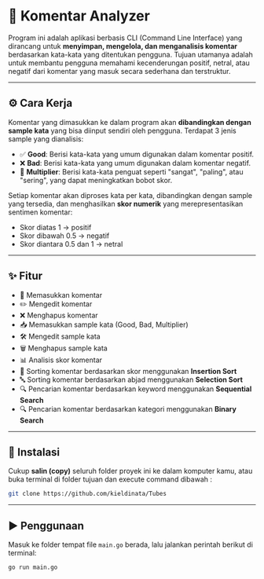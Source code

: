 # 💬 Komentar Analyzer

Program ini adalah aplikasi berbasis CLI (Command Line Interface) yang dirancang untuk **menyimpan, mengelola, dan menganalisis komentar** berdasarkan kata-kata yang ditentukan pengguna. Tujuan utamanya adalah untuk membantu pengguna memahami kecenderungan positif, netral, atau negatif dari komentar yang masuk secara sederhana dan terstruktur.

---

## ⚙️ Cara Kerja

Komentar yang dimasukkan ke dalam program akan **dibandingkan dengan sample kata** yang bisa diinput sendiri oleh pengguna. Terdapat 3 jenis sample yang dianalisis:

- ✅ **Good**: Berisi kata-kata yang umum digunakan dalam komentar positif.
- ❌ **Bad**: Berisi kata-kata yang umum digunakan dalam komentar negatif.
- 🔁 **Multiplier**: Berisi kata-kata penguat seperti "sangat", "paling", atau "sering", yang dapat meningkatkan bobot skor.

Setiap komentar akan diproses kata per kata, dibandingkan dengan sample yang tersedia, dan menghasilkan **skor numerik** yang merepresentasikan sentimen komentar:
- Skor diatas 1 → positif
- Skor dibawah 0.5 → negatif
- Skor diantara 0.5 dan 1 → netral

---

## ✨ Fitur

- 📝 Memasukkan komentar
- ✏️ Mengedit komentar
- ❌ Menghapus komentar
- 📥 Memasukkan sample kata (Good, Bad, Multiplier)
- 🛠️ Mengedit sample kata
- 🗑️ Menghapus sample kata
- 📊 Analisis skor komentar
- 🔢 Sorting komentar berdasarkan skor menggunakan **Insertion Sort**
- 🔤 Sorting komentar berdasarkan abjad menggunakan **Selection Sort**
- 🔍 Pencarian komentar berdasarkan keyword menggunakan **Sequential Search**
- 🔍 Pencarian komentar berdasarkan kategori menggunakan **Binary Search**

---

## 🧪 Instalasi

Cukup **salin (copy)** seluruh folder proyek ini ke dalam komputer kamu, atau buka terminal di folder tujuan dan execute command dibawah :
```bash
git clone https://github.com/kieldinata/Tubes
```
---

## ▶️ Penggunaan

Masuk ke folder tempat file `main.go` berada, lalu jalankan perintah berikut di terminal:

```bash
go run main.go
```
